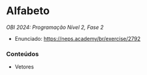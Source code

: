 # Alfabeto
*OBI 2024: Programação Nível 2, Fase 2*

- Enunciado: https://neps.academy/br/exercise/2792

### Conteúdos
- Vetores